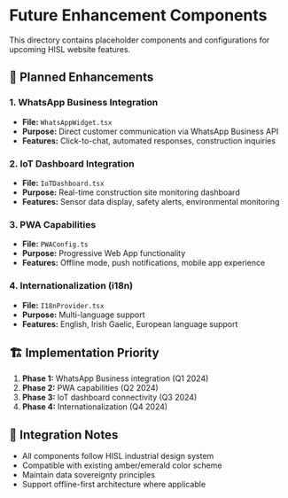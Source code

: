 # Future Enhancement Components

This directory contains placeholder components and configurations for upcoming HISL website features.

## 🚀 Planned Enhancements

### 1. WhatsApp Business Integration
- **File:** `WhatsAppWidget.tsx`
- **Purpose:** Direct customer communication via WhatsApp Business API
- **Features:** Click-to-chat, automated responses, construction inquiries

### 2. IoT Dashboard Integration  
- **File:** `IoTDashboard.tsx`
- **Purpose:** Real-time construction site monitoring dashboard
- **Features:** Sensor data display, safety alerts, environmental monitoring

### 3. PWA Capabilities
- **File:** `PWAConfig.ts`
- **Purpose:** Progressive Web App functionality
- **Features:** Offline mode, push notifications, mobile app experience

### 4. Internationalization (i18n)
- **File:** `I18nProvider.tsx`
- **Purpose:** Multi-language support
- **Features:** English, Irish Gaelic, European language support

## 🏗️ Implementation Priority

1. **Phase 1:** WhatsApp Business integration (Q1 2024)
2. **Phase 2:** PWA capabilities (Q2 2024)  
3. **Phase 3:** IoT dashboard connectivity (Q3 2024)
4. **Phase 4:** Internationalization (Q4 2024)

## 📝 Integration Notes

- All components follow HISL industrial design system
- Compatible with existing amber/emerald color scheme
- Maintain data sovereignty principles
- Support offline-first architecture where applicable
